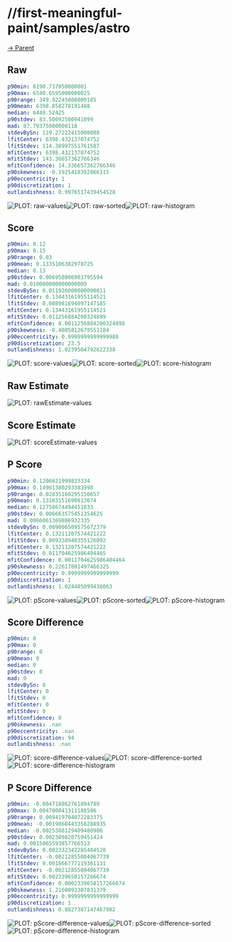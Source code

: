 
# //first-meaningful-paint/samples/astro

[→ Parent](../..)


## Raw


```yaml
p90min: 6190.737050000001
p90max: 6540.6595000000025
p90range: 349.92245000000185
p90mean: 6398.858278191488
median: 6448.52425
p90stdev: 83.50092500941099
mad: 87.79375000000118
stdevBySn: 119.27222415000088
lfitCenter: 6398.432137074752
lfitStdev: 114.38997551761587
mfitCenter: 6398.432137074752
mfitStdev: 143.36657362766346
mfitConfidence: 14.336657362766346
p90skewness: -0.1925418392866115
p90eccentricity: 1
p90discretization: 1
outlandishness: 0.9976517439454528

```

![PLOT: raw-values](./raw/values.svg)![PLOT: raw-sorted](./raw/sorted.svg)![PLOT: raw-histogram](./raw/histogram.svg)
## Score


```yaml
p90min: 0.12
p90max: 0.15
p90range: 0.03
p90mean: 0.1335106382978725
median: 0.13
p90stdev: 0.006950806903795594
mad: 0.010000000000000009
stdevBySn: 0.011926000000000011
lfitCenter: 0.13443161955114521
lfitStdev: 0.008981694097147185
mfitCenter: 0.13443161955114521
mfitStdev: 0.011256884200324899
mfitConfidence: 0.0011256884200324898
p90skewness: -0.4085812679551184
p90eccentricity: 0.9999999999999988
p90discretization: 23.5
outlandishness: 1.0239504792622338

```

![PLOT: score-values](./score/values.svg)![PLOT: score-sorted](./score/sorted.svg)![PLOT: score-histogram](./score/histogram.svg)
## Raw Estimate

![PLOT: rawEstimate-values](./rawEstimate/values.svg)
## Score Estimate

![PLOT: scoreEstimate-values](./scoreEstimate/values.svg)
## P Score


```yaml
p90min: 0.1206621999823334
p90max: 0.14901380293383998
p90range: 0.02835160295150657
p90mean: 0.13163151690813074
median: 0.12758674494451833
p90stdev: 0.006663575451354625
mad: 0.0066061369806932335
stdevBySn: 0.009006509575672379
lfitCenter: 0.13211207574421222
lfitStdev: 0.009338940355126892
mfitCenter: 0.13211207574421222
mfitStdev: 0.011704625986404465
mfitConfidence: 0.0011704625986404464
p90skewness: 0.22617801497466325
p90eccentricity: 0.9999999999999999
p90discretization: 1
outlandishness: 1.024485099436063

```

![PLOT: pScore-values](./pScore/values.svg)![PLOT: pScore-sorted](./pScore/sorted.svg)![PLOT: pScore-histogram](./pScore/histogram.svg)
## Score Difference


```yaml
p90min: 0
p90max: 0
p90range: 0
p90mean: 0
median: 0
p90stdev: 0
mad: 0
stdevBySn: 0
lfitCenter: 0
lfitStdev: 0
mfitCenter: 0
mfitStdev: 0
mfitConfidence: 0
p90skewness: .nan
p90eccentricity: .nan
p90discretization: 94
outlandishness: .nan

```

![PLOT: score-difference-values](./score-difference/values.svg)![PLOT: score-difference-sorted](./score-difference/sorted.svg)![PLOT: score-difference-histogram](./score-difference/histogram.svg)
## P Score Difference


```yaml
p90min: -0.004718862761094789
p90max: 0.004700841311188586
p90range: 0.009419704072283375
p90mean: -0.0019868443358288935
median: -0.0025388129409480986
p90stdev: 0.002389820759451424
mad: 0.0015065593857766513
stdevBySn: 0.002332342285404528
lfitCenter: -0.00212855004067739
lfitStdev: 0.001866777119361131
mfitCenter: -0.00212855004067739
mfitStdev: 0.002339658157266674
mfitConfidence: 0.0002339658157266674
p90skewness: 1.2160093307831379
p90eccentricity: 0.9999999999999999
p90discretization: 1
outlandishness: 0.8827387147467982

```

![PLOT: pScore-difference-values](./pScore-difference/values.svg)![PLOT: pScore-difference-sorted](./pScore-difference/sorted.svg)![PLOT: pScore-difference-histogram](./pScore-difference/histogram.svg)